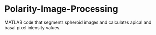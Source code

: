 # Polarity-Image-Processing
MATLAB code that segments spheroid images and calculates apical and basal pixel intensity values. 
